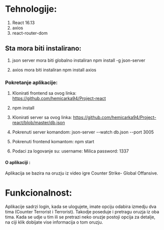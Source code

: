 # Tehnologije:

1. React 16.13
2. axios
3. react-router-dom
## Sta mora biti instalirano: 

1. json server mora biti globalno instaliran
npm install -g json-server

2. axios mora biti instaliran
npm install axios

### Pokretanje aplikacije:

1. Klonirati frontend sa ovog linka:
            https://github.com/hemicarka94/Project-react

2. npm install

3. Klonirati server sa ovog linka: 
            https://github.com/hemicarka94/Project-react/blob/master/db.json

4. Pokrenuti server komandom:
            json-server --watch db.json --port 3005

5. Pokrenuti frontend komantom: 
            npm start

6. Podaci za logovanje su:
            username: Milica
            password: 1337
            
#### O aplikaciji :

Aplikacija se bazira na oruzju iz video igre Counter Strike- Global Offansive.

# Funkcionalnost:

Aplikacije sadrzi login, kada se ulogujete, imate opciju odabira izmedju dva tima (Counter Terrorist i Terrorist). Takodje poseduje i pretragu oruzja iz oba tima. Kada se udje u tim ili se pretrazi neko oruzje postoji opcija za detalje, na ciji klik dobijate vise informacija o tom oruzju.